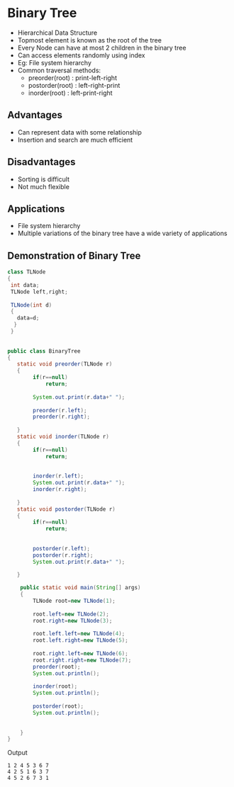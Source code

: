 # Binary Tree
* Hierarchical  Data Structure
* Topmost element is known as the root of the tree
* Every Node can have at most 2 children in the binary tree
* Can access elements randomly using index
* Eg: File system hierarchy
* Common traversal methods:
  - preorder(root) : print-left-right
  - postorder(root) : left-right-print
  - inorder(root) : left-print-right

## Advantages
* Can represent data with some relationship
* Insertion and search are much efficient

## Disadvantages
* Sorting is difficult
* Not much flexible

## Applications
* File system hierarchy
* Multiple variations of the binary tree have a wide variety of applications

## Demonstration of Binary Tree
```java
class TLNode
{
 int data;
 TLNode left,right;
 
 TLNode(int d)
 {
   data=d;
  }
 }
 
 
public class BinaryTree
{
   static void preorder(TLNode r)
   {
		if(r==null)
		    return;
		
		System.out.print(r.data+" ");
		
		preorder(r.left);
		preorder(r.right);
		
   }
   static void inorder(TLNode r)
   {
		if(r==null)
		    return;
		
		
		inorder(r.left);
		System.out.print(r.data+" ");
		inorder(r.right);
		
   }
   static void postorder(TLNode r)
   {
		if(r==null)
		    return;
		
		
		postorder(r.left);
		postorder(r.right);
		System.out.print(r.data+" ");

   }
     
    public static void main(String[] args)
	{
		TLNode root=new TLNode(1);
		
		root.left=new TLNode(2);
		root.right=new TLNode(3);
		
		root.left.left=new TLNode(4);
		root.left.right=new TLNode(5);
		
		root.right.left=new TLNode(6);
		root.right.right=new TLNode(7);
		preorder(root);
		System.out.println();
		
		inorder(root);
		System.out.println();
		
		postorder(root);
		System.out.println();
		
		
	}
}

```

	 
Output
```	
1 2 4 5 3 6 7 
4 2 5 1 6 3 7 
4 5 2 6 7 3 1 
```
